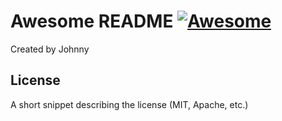 # Awesome README [![Awesome](https://maxcdn.icons8.com/Share/icon/color/Messaging//cool1600.png)](https://github.com/l0ptruong/Android-Template-Project-MVP-Pattern-)

Created by Johnny
## License

A short snippet describing the license (MIT, Apache, etc.)
